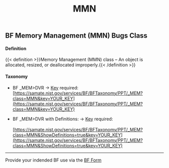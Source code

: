 ﻿---
weight: 3
title: "MMN"
---

<script async="" src="https://www.googletagmanager.com/gtag/js?id=G-PJ364XPP9F">
</script>
<script>
	window.dataLayer = window.dataLayer || [];
	function gtag(){dataLayer.push(arguments);}
	gtag('js', new Date());
	gtag('config', 'G-PJ364XPP9F');
</script>

## BF Memory Management (MMN) Bugs Class 

#### Definition
{{< definition >}}Memory Management (MMN) class – An object is allocated, resized, or deallocated improperly.{{< /definition >}}

####  Taxonomy

- BF _MEM>DVR &rarr; [Key](https://forms.gle/SRZyva5Vn1i4dQQ2A) required:<br/>
[https://samate.nist.gov/services/BF/BFTaxonomy/PPT/_MEM?class=MMN&key=YOUR_KEY](https://samate.nist.gov/services/BF/BFTaxonomy/PPT/_MEM?class=MMN&key=YOUR_KEY)

- BF _MEM>DVR with Definitions: &rarr; [Key](https://forms.gle/SRZyva5Vn1i4dQQ2A) required:<br/><br/>
[https://samate.nist.gov/services/BF/BFTaxonomy/PPT/_MEM?class=MMN&ShowDefinitions=true&key=YOUR_KEY](https://samate.nist.gov/services/BF/BFTaxonomy/PPT/_MEM?class=MMN&ShowDefinitions=true&key=YOUR_KEY)

______________________________________
Provide your indended BF use via the [BF Form](https://forms.gle/SRZyva5Vn1i4dQQ2A)
